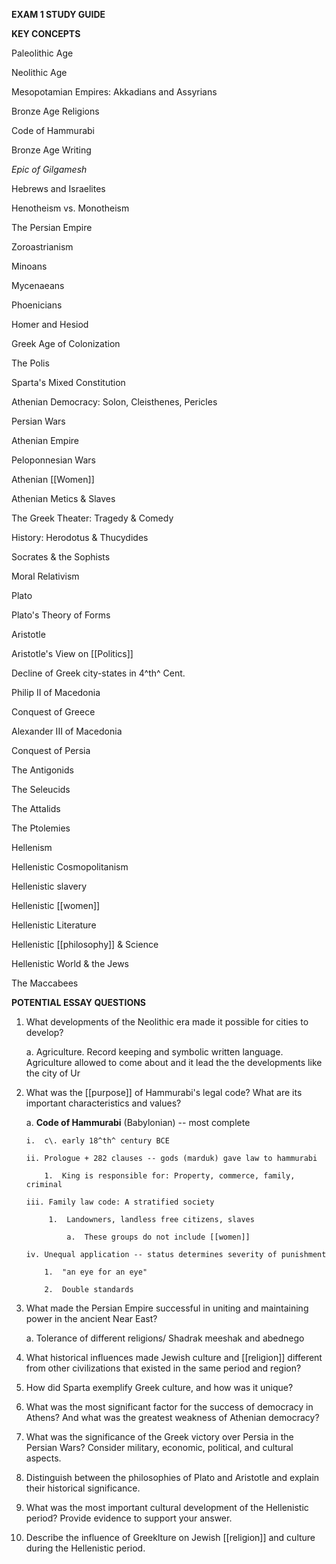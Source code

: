 **EXAM 1 STUDY GUIDE**

**KEY CONCEPTS**

Paleolithic Age

Neolithic Age

Mesopotamian Empires: Akkadians and Assyrians

Bronze Age Religions

Code of Hammurabi

Bronze Age Writing

*Epic of Gilgamesh*

Hebrews and Israelites

Henotheism vs. Monotheism

The Persian Empire

Zoroastrianism

Minoans

Mycenaeans

Phoenicians

Homer and Hesiod

Greek Age of Colonization

The Polis

Sparta's Mixed Constitution

Athenian Democracy: Solon, Cleisthenes, Pericles

Persian Wars

Athenian Empire

Peloponnesian Wars

Athenian [[Women]]

Athenian Metics & Slaves

The Greek Theater: Tragedy & Comedy

History: Herodotus & Thucydides

Socrates & the Sophists

Moral Relativism

Plato

Plato's Theory of Forms

Aristotle

Aristotle's View on [[Politics]]

Decline of Greek city-states in 4^th^ Cent.

Philip II of Macedonia

Conquest of Greece

Alexander III of Macedonia

Conquest of Persia

The Antigonids

The Seleucids

The Attalids

The Ptolemies

Hellenism

Hellenistic Cosmopolitanism

Hellenistic slavery

Hellenistic [[women]]

Hellenistic Literature

Hellenistic [[philosophy]] & Science

Hellenistic World & the Jews

The Maccabees

**POTENTIAL ESSAY QUESTIONS**

1.  What developments of the Neolithic era made it possible for cities to develop?

    a.  Agriculture. Record keeping and symbolic written language. Agriculture allowed to come about and it lead the the developments like the city of Ur

2.  What was the [[purpose]] of Hammurabi's legal code? What are its important characteristics and values?

    a.  **Code of Hammurabi** (Babylonian) -- most complete

        i.  c\. early 18^th^ century BCE

        ii. Prologue + 282 clauses -- gods (marduk) gave law to hammurabi

            1.  King is responsible for: Property, commerce, family, criminal

        iii. Family law code: A stratified society

             1.  Landowners, landless free citizens, slaves

                 a.  These groups do not include [[women]]

        iv. Unequal application -- status determines severity of punishment

            1.  "an eye for an eye"

            2.  Double standards

3.  What made the Persian Empire successful in uniting and maintaining power in the ancient Near East?

    a.  Tolerance of different religions/ Shadrak meeshak and abednego

4.  What historical influences made Jewish culture and [[religion]] different from other civilizations that existed in the same period and region?

5.  How did Sparta exemplify Greek culture, and how was it unique?

6.  What was the most significant factor for the success of democracy in Athens? And what was the greatest weakness of Athenian democracy?

7.  What was the significance of the Greek victory over Persia in the Persian Wars? Consider military, economic, political, and cultural aspects.

8.  Distinguish between the philosophies of Plato and Aristotle and explain their historical significance.

9.  What was the most important cultural development of the Hellenistic period? Provide evidence to support your answer.

10. Describe the influence of Greeklture on Jewish [[religion]] and culture during the Hellenistic period.
